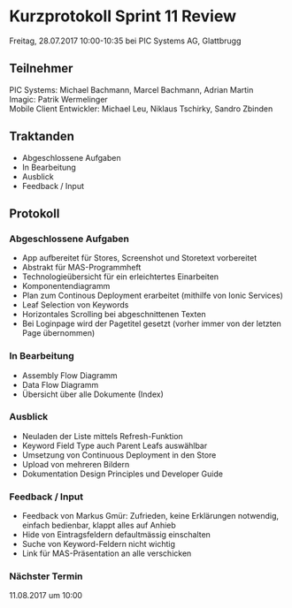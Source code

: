 # Kurzprotokoll Sprint 11 Review

Freitag, 28.07.2017 10:00-10:35 bei PIC Systems AG, Glattbrugg

## Teilnehmer

PIC Systems: Michael Bachmann, Marcel Bachmann, Adrian Martin  
Imagic: Patrik Wermelinger  
Mobile Client Entwickler: Michael Leu, Niklaus Tschirky, Sandro Zbinden

## Traktanden
- Abgeschlossene Aufgaben
- In Bearbeitung
- Ausblick
- Feedback / Input

## Protokoll

### Abgeschlossene Aufgaben
- App aufbereitet für Stores, Screenshot und Storetext vorbereitet
- Abstrakt für MAS-Programmheft
- Technologieübersicht für ein erleichtertes Einarbeiten
- Komponentendiagramm
- Plan zum Continous Deployment erarbeitet (mithilfe von Ionic Services)
- Leaf Selection von Keywords
- Horizontales Scrolling bei abgeschnittenen Texten
- Bei Loginpage wird der Pagetitel gesetzt (vorher immer von der letzten Page übernommen)

### In Bearbeitung
- Assembly Flow Diagramm
- Data Flow Diagramm
- Übersicht über alle Dokumente (Index)

### Ausblick
- Neuladen der Liste mittels Refresh-Funktion
- Keyword Field Type auch Parent Leafs auswählbar
- Umsetzung von Continuous Deployment in den Store
- Upload von mehreren Bildern
- Dokumentation Design Principles und Developer Guide

### Feedback / Input
- Feedback von Markus Gmür: Zufrieden, keine Erklärungen notwendig, einfach bedienbar, klappt alles auf Anhieb
- Hide von Eintragsfeldern defaultmässig einschalten 
- Suche von Keyword-Feldern nicht wichtig
- Link für MAS-Präsentation an alle verschicken

### Nächster Termin
11.08.2017 um 10:00